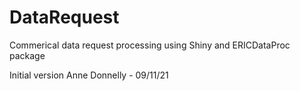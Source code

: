 # DataRequest
Commerical data request processing using Shiny and ERICDataProc package

Initial version Anne Donnelly - 09/11/21
